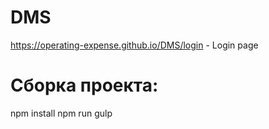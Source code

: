 # DMS
https://operating-expense.github.io/DMS/login - Login page

# Сборка проекта:
npm install
npm run gulp